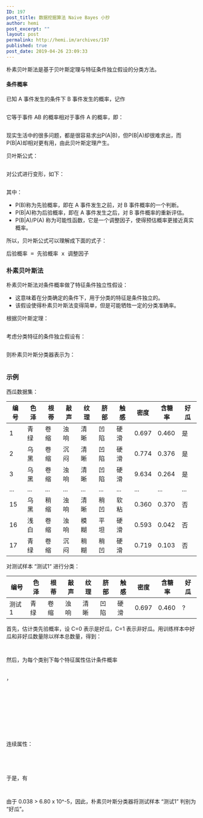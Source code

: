 ```yaml
---
ID: 197
post_title: 数据挖掘算法 Naive Bayes 小抄
author: hemi
post_excerpt: ""
layout: post
permalink: http://hemi.im/archives/197
published: true
post_date: 2019-04-26 23:09:33
---
```

<!-- wp:paragraph -->
<p>朴素贝叶斯法是基于贝叶斯定理与特征条件独立假设的分类方法。</p>
<!-- /wp:paragraph -->

<!-- wp:heading {"level":4} -->
<h4 id="toc_2">条件概率</h4>
<!-- /wp:heading -->

<!-- wp:paragraph -->
<p>已知 A 事件发生的条件下 B 事件发生的概率，记作 </p>
<!-- /wp:paragraph -->

<!-- wp:image -->
<figure class="wp-block-image"><img src="https://www.zhihu.com/equation?tex=P(B|A)" alt=""/></figure>
<!-- /wp:image -->

<!-- wp:paragraph -->
<p>它等于事件 AB 的概率相对于事件 A 的概率，即：</p>
<!-- /wp:paragraph -->

<!-- wp:image -->
<figure class="wp-block-image"><img src="https://www.zhihu.com/equation?tex=P(A|B)=\frac{P(AB)}{P(B)}" alt=""/></figure>
<!-- /wp:image -->

<!-- wp:paragraph -->
<p>现实生活中的很多问题，都是很容易求出P(A|B)，但P(B|A)却很难求出，而P(B|A)却相对更有用，由此贝叶斯定理产生。</p>
<!-- /wp:paragraph -->

<!-- wp:paragraph -->
<p>贝叶斯公式：</p>
<!-- /wp:paragraph -->

<!-- wp:image -->
<figure class="wp-block-image"><img src="https://www.zhihu.com/equation?tex=P(B|A)%20=%20\frac{P(A|B)P(B)}{P(A)}" alt=""/></figure>
<!-- /wp:image -->

<!-- wp:paragraph -->
<p>对公式进行变形，如下：</p>
<!-- /wp:paragraph -->

<!-- wp:image -->
<figure class="wp-block-image"><img src="https://www.zhihu.com/equation?tex=P(B|A)%20=%20P(B)\frac{P(A|B)}{P(A)}" alt=""/></figure>
<!-- /wp:image -->

<!-- wp:paragraph -->
<p>其中：</p>
<!-- /wp:paragraph -->

<!-- wp:list -->
<ul><li>P(B)称为先验概率，即在 A 事件发生之前，对 B 事件概率的一个判断。</li><li>P(B|A)称为后验概率，即在 A 事件发生之后，对 B 事件概率的重新评估。</li><li>P(B|A)/P(A) 称为可能性函数，它是一个调整因子，使得预估概率更接近真实概率。</li></ul>
<!-- /wp:list -->

<!-- wp:paragraph -->
<p>所以，贝叶斯公式可以理解成下面的式子：</p>
<!-- /wp:paragraph -->

<!-- wp:preformatted -->
<pre class="wp-block-preformatted">后验概率 = 先验概率 x 调整因子</pre>
<!-- /wp:preformatted -->

<!-- wp:heading {"level":3} -->
<h3 id="toc_3">朴素贝叶斯法</h3>
<!-- /wp:heading -->

<!-- wp:paragraph -->
<p>朴素贝叶斯法对条件概率做了特征条件独立性假设：</p>
<!-- /wp:paragraph -->

<!-- wp:list -->
<ul><li>这意味着在分类确定的条件下，用于分类的特征是条件独立的。</li><li>该假设使得朴素贝叶斯法变得简单，但是可能牺牲一定的分类准确率。</li></ul>
<!-- /wp:list -->

<!-- wp:paragraph -->
<p>根据贝叶斯定理：</p>
<!-- /wp:paragraph -->

<!-- wp:image -->
<figure class="wp-block-image"><img src="https://www.zhihu.com/equation?tex=P(y_i|x)=\frac{P(x|y_i)P(y_i)}{P(x)}" alt=""/></figure>
<!-- /wp:image -->

<!-- wp:paragraph -->
<p>考虑分类特征的条件独立假设有：</p>
<!-- /wp:paragraph -->

<!-- wp:image -->
<figure class="wp-block-image"><img src="https://www.zhihu.com/equation?tex=P(y_i|x)=\frac{P(a_1|y_i)P(a_2|y_i)...P(a_m|y_i)P(y_i)}{P(x)}=\frac{P(y_i)\prod_{j=1}^mP(a_j|y_i)}{P(x)}" alt=""/></figure>
<!-- /wp:image -->

<!-- wp:paragraph -->
<p>则朴素贝叶斯分类器表示为：</p>
<!-- /wp:paragraph -->

<!-- wp:image -->
<figure class="wp-block-image"><img src="https://www.zhihu.com/equation?tex=y%20=%20arg%20\max_{y_i\in{y}}\%20P(y_i)\prod_{j=1}^mP(a_j|y_i)" alt=""/></figure>
<!-- /wp:image -->

<!-- wp:heading {"level":3} -->
<h3 id="toc_4">示例</h3>
<!-- /wp:heading -->

<!-- wp:paragraph -->
<p>西瓜数据集：</p>
<!-- /wp:paragraph -->

<!-- wp:table -->
<table class="wp-block-table"><thead><tr><th>编号</th><th>色泽</th><th>根蒂</th><th>敲声</th><th>纹理</th><th>脐部</th><th>触感</th><th>密度</th><th>含糖率</th><th>好瓜</th></tr></thead><tbody><tr><td>1</td><td>青绿</td><td>卷缩</td><td>浊响</td><td>清晰</td><td>凹陷</td><td>硬滑</td><td>0.697</td><td>0.460</td><td>是</td></tr><tr><td>2</td><td>乌黑</td><td>卷缩</td><td>沉闷</td><td>清晰</td><td>凹陷</td><td>硬滑</td><td>0.774</td><td>0.376</td><td>是</td></tr><tr><td>3</td><td>乌黑</td><td>卷缩</td><td>浊响</td><td>清晰</td><td>凹陷</td><td>硬滑</td><td>9.634</td><td>0.264</td><td>是</td></tr><tr><td>...</td><td>...</td><td>...</td><td>...</td><td>...</td><td>...</td><td>...</td><td>...</td><td>...</td><td>...</td></tr><tr><td>15</td><td>乌黑</td><td>稍缩</td><td>浊响</td><td>清晰</td><td>稍凹</td><td>软粘</td><td>0.360</td><td>0.370</td><td>否</td></tr><tr><td>16</td><td>浅白</td><td>卷缩</td><td>浊响</td><td>模糊</td><td>平坦</td><td>硬滑</td><td>0.593</td><td>0.042</td><td>否</td></tr><tr><td>17</td><td>青绿</td><td>卷缩</td><td>沉闷</td><td>稍糊</td><td>稍凹</td><td>硬滑</td><td>0.719</td><td>0.103</td><td>否</td></tr></tbody></table>
<!-- /wp:table -->

<!-- wp:paragraph -->
<p>对测试样本 “测试1“ 进行分类：</p>
<!-- /wp:paragraph -->

<!-- wp:table -->
<table class="wp-block-table"><thead><tr><th>编号</th><th>色泽</th><th>根蒂</th><th>敲声</th><th>纹理</th><th>脐部</th><th>触感</th><th>密度</th><th>含糖率</th><th>好瓜</th></tr></thead><tbody><tr><td>测试1</td><td>青绿</td><td>卷缩</td><td>浊响</td><td>清晰</td><td>凹陷</td><td>硬滑</td><td>0.697</td><td>0.460</td><td>?</td></tr></tbody></table>
<!-- /wp:table -->

<!-- wp:paragraph -->
<p>首先，估计类先验概率，设 C=0 表示是好瓜，C=1 表示非好瓜。用训练样本中好瓜和非好瓜数量除以样本总数量，得到：</p>
<!-- /wp:paragraph -->

<!-- wp:image -->
<figure class="wp-block-image"><img src="https://www.zhihu.com/equation?tex=P(C=0)%20=%20\frac{8}{17}%20=%200.471" alt=""/></figure>
<!-- /wp:image -->

<!-- wp:image -->
<figure class="wp-block-image"><img src="https://www.zhihu.com/equation?tex=P(C=1)=\frac{9}{17}=0.529" alt=""/></figure>
<!-- /wp:image -->

<!-- wp:paragraph -->
<p>然后，为每个类别下每个特征属性估计条件概率</p>
<!-- /wp:paragraph -->

<!-- wp:image -->
<figure class="wp-block-image"><img src="https://www.zhihu.com/equation?tex=P(x_i|C)" alt=""/></figure>
<!-- /wp:image -->

<!-- wp:paragraph -->
<p>，<br></p>
<!-- /wp:paragraph -->

<!-- wp:image -->
<figure class="wp-block-image"><img src="https://www.zhihu.com/equation?tex=P(%E8%89%B2%E6%B3%BD=%E9%9D%92%E7%BB%BF%7CC=0)=\frac{3}{8}=0.375" alt=""/></figure>
<!-- /wp:image -->

<!-- wp:image -->
<figure class="wp-block-image"><img src="https://www.zhihu.com/equation?tex=P(%E8%89%B2%E6%B3%BD=%E9%9D%92%E7%BB%BF%7CC=1)=\frac{3}{9}=0.333" alt=""/></figure>
<!-- /wp:image -->

<!-- wp:image -->
<figure class="wp-block-image"><img src="https://www.zhihu.com/equation?tex=P(%E6%A0%B9%E8%92%82=%E5%8D%B7%E7%BC%A9%7CC=0)=\frac{5}{8}=0.375" alt=""/></figure>
<!-- /wp:image -->

<!-- wp:image -->
<figure class="wp-block-image"><img src="https://www.zhihu.com/equation?tex=P(%E6%A0%B9%E8%92%82=%E5%8D%B7%E7%BC%A9%7CC=1)=\frac{3}{9}=0.333" alt=""/></figure>
<!-- /wp:image -->

<!-- wp:image -->
<figure class="wp-block-image"><img src="https://www.zhihu.com/equation?tex=P(%E6%95%B2%E5%A3%B0=%E6%B5%8A%E5%93%8D%7CC=0)=\frac{6}{8}=0.750" alt=""/></figure>
<!-- /wp:image -->

<!-- wp:image -->
<figure class="wp-block-image"><img src="https://www.zhihu.com/equation?tex=P(%E6%95%B2%E5%A3%B0=%E6%B5%8A%E5%93%8D%7CC=1)=\frac{4}{9}=0.444" alt=""/></figure>
<!-- /wp:image -->

<!-- wp:image -->
<figure class="wp-block-image"><img src="https://www.zhihu.com/equation?tex=P(%E7%BA%B9%E7%90%86=%E6%B8%85%E6%99%B0%7CC=0)=\frac{7}{8}=0.875" alt=""/></figure>
<!-- /wp:image -->

<!-- wp:image -->
<figure class="wp-block-image"><img src="https://www.zhihu.com/equation?tex=P(%E7%BA%B9%E7%90%86=%E6%B8%85%E6%99%B0%7CC=1)=\frac{2}{9}=0.222" alt=""/></figure>
<!-- /wp:image -->

<!-- wp:image -->
<figure class="wp-block-image"><img src="https://www.zhihu.com/equation?tex=P(%E8%A7%A6%E6%84%9F=%E7%A1%AC%E6%BB%91%7CC=0)=\frac{6}{8}=0.750" alt=""/></figure>
<!-- /wp:image -->

<!-- wp:image -->
<figure class="wp-block-image"><img src="https://www.zhihu.com/equation?tex=P(%E8%A7%A6%E6%84%9F=%E7%A1%AC%E6%BB%91%7CC=1)=\frac{6}{9}=0.667" alt=""/></figure>
<!-- /wp:image -->

<!-- wp:paragraph -->
<p>连续属性：</p>
<!-- /wp:paragraph -->

<!-- wp:image -->
<figure class="wp-block-image"><img src="https://www.zhihu.com/equation?tex=P(%E5%AF%86%E5%BA%A6=0.697|C=0)=\frac{1}{\sqrt{2\pi}\cdot0.129}exp\left%20(%20-\frac{(0.697%20-%200.574)^2}{2\cdot0.129^2}%20\right%20)=1.959" alt=""/></figure>
<!-- /wp:image -->

<!-- wp:image -->
<figure class="wp-block-image"><img src="https://www.zhihu.com/equation?tex=P(%E5%AF%86%E5%BA%A6=0.697|C=1)=\frac{1}{\sqrt{2\pi}\cdot0.195}exp\left%20(%20-\frac{(0.697%20-%200.496)^2}{2\cdot0.195^2}%20\right%20)=1.203" alt=""/></figure>
<!-- /wp:image -->

<!-- wp:image -->
<figure class="wp-block-image"><img src="https://www.zhihu.com/equation?tex=P(%E5%90%AB%E7%B3%96%E7%8E%87=0.460|C=0)=\frac{1}{\sqrt{2\pi}\cdot0.101}exp\left%20(%20-\frac{(0.460%20-%200.297)^2}{2\cdot0.101^2}%20\right%20)=0.788" alt=""/></figure>
<!-- /wp:image -->

<!-- wp:image -->
<figure class="wp-block-image"><img src="https://www.zhihu.com/equation?tex=P(%E5%90%AB%E7%B3%96%E7%8E%87=0.460|C=1)=\frac{1}{\sqrt{2\pi}\cdot0.108}exp\left%20(%20-\frac{(0.460%20-%200.154)^2}{2\cdot0.108^2}%20\right%20)=0.066" alt=""/></figure>
<!-- /wp:image -->

<!-- wp:paragraph -->
<p>于是，有</p>
<!-- /wp:paragraph -->

<!-- wp:image -->
<figure class="wp-block-image"><img src="https://www.zhihu.com/equation?tex=P(C=0)%20\times%20P(%E8%89%B2%E6%B3%BD=%E9%9D%92%E7%BB%BF%7CC=0)%20\times%20P(%E6%A0%B9%E8%92%82=%E5%8D%B7%E7%BC%A9%7CC=0)%20\times%20P(%E6%95%B2%E5%A3%B0=%E6%B5%8A%E5%93%8D%7CC=0)%20\times%20P(%E7%BA%B9%E7%90%86=%E6%B8%85%E6%99%B0%7CC=0)%20\times%20P(%E8%A7%A6%E6%84%9F=%E7%A1%AC%E6%BB%91%7CC=0)%20\times%20P(%E5%AF%86%E5%BA%A6=0.697|C=0)%20\times%20P(%E5%90%AB%E7%B3%96%E7%8E%87=0.460|C=0)=0.038" alt=""/></figure>
<!-- /wp:image -->

<!-- wp:image -->
<figure class="wp-block-image"><img src="https://www.zhihu.com/equation?tex=P(C=1)%20\times%20P(%E8%89%B2%E6%B3%BD=%E9%9D%92%E7%BB%BF%7CC=1)%20\times%20P(%E6%A0%B9%E8%92%82=%E5%8D%B7%E7%BC%A9%7CC=1)%20\times%20P(%E6%95%B2%E5%A3%B0=%E6%B5%8A%E5%93%8D%7CC=1)%20\times%20P(%E7%BA%B9%E7%90%86=%E6%B8%85%E6%99%B0%7CC=1)%20\times%20P(%E8%A7%A6%E6%84%9F=%E7%A1%AC%E6%BB%91%7CC=1)%20\times%20P(%E5%AF%86%E5%BA%A6=0.697|C=1)%20\times%20P(%E5%90%AB%E7%B3%96%E7%8E%87=0.460|C=0)=6.80%20\times%2010^{-5}" alt=""/></figure>
<!-- /wp:image -->

<!-- wp:paragraph -->
<p>由于 0.038 &gt; 6.80 x 10^-5，因此，朴素贝叶斯分类器将测试样本 “测试1” 判别为 “好瓜”。<br></p>
<!-- /wp:paragraph -->